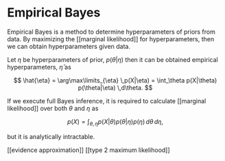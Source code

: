 # Empirical Bayes

Empirical Bayes is a method to determine hyperparameters of priors from data.
By maximizing the [[marginal likelihood]] for hyperparameters, then we can obtain hyperparameters given data.

Let $\eta$ be hyperparameters of prior, $p(\theta|\eta)$ then it can be obtained empirical hyperparameters, $\hat{\eta}$ as

$$
\hat{\eta} = \arg\max\limits_{\eta} \,p(X|\eta) = \int_\theta p(X|\theta) p(\theta|\eta) \,d\theta.
$$

If we execute full Bayes inference, it is required to calculate [[marginal likelihood]] over both $\theta$ and $\eta$ as

$$
p(X) = \int_{\theta, \eta} p(X|\theta) p(\theta|\eta) p(\eta) \,d\theta \,d\eta ,
$$

but it is analytically intractable.

[[evidence approximation]]
[[type 2 maximum likelihood]]
